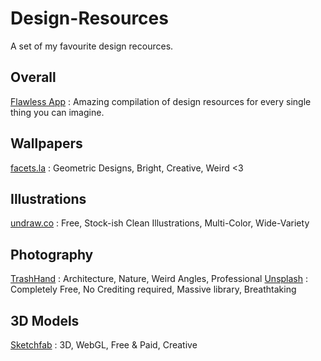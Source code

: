# Design-Resources
A set of my favourite design recources.

## Overall

[Flawless App](https://flawlessapp.io/designtools) : Amazing compilation of design resources for every single thing you can imagine. 

## Wallpapers

[facets.la](https://facets.la) : Geometric Designs, Bright, Creative, Weird <3

## Illustrations 

[undraw.co](https://undraw.co) : Free, Stock-ish Clean Illustrations, Multi-Color, Wide-Variety

## Photography

[TrashHand](http://www.trashhand.com/) : Architecture, Nature, Weird Angles, Professional
[Unsplash](https://unsplash.com/) : Completely Free, No Crediting required, Massive library, Breathtaking

## 3D Models

[Sketchfab](https://sketchfab.com/) : 3D, WebGL, Free & Paid, Creative
